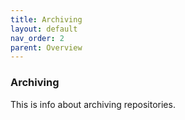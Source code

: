 ```yaml
---
title: Archiving
layout: default
nav_order: 2
parent: Overview
---
```


### Archiving
This is info about archiving repositories.
